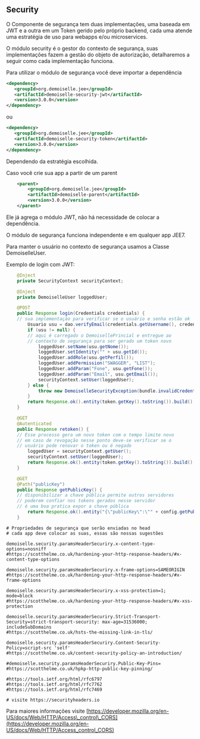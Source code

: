 ## Security

O Componente de segurança tem duas implementações, uma baseada em JWT e a outra em um Token gerido pelo próprio backend, cada uma atende uma estratégia de uso para webapps e/ou microservices.

O módulo security é o gestor do contexto de segurança, suas implementações fazem a gestão do objeto de autorização, detalharemos a seguir como cada implementação funciona.

Para utilizar o módulo de segurança você deve importar a dependência

```xml
<dependency>
   <groupId>org.demoiselle.jee</groupId>
   <artifactId>demoiselle-security-jwt</artifactId>
   <version>3.0.0</version>
</dependency>
```

ou

```xml
<dependency>
   <groupId>org.demoiselle.jee</groupId>
   <artifactId>demoiselle-security-token</artifactId>
   <version>3.0.0</version>
</dependency>
```

Dependendo da estratégia escolhida.

Caso você crie sua app a partir de um parent

```xml
    <parent>
        <groupId>org.demoiselle.jee</groupId>
        <artifactId>demoiselle-parent</artifactId>
        <version>3.0.0</version>
    </parent>
```

Ele já agrega o módulo JWT, não há necessidade de colocar a dependência.

O módulo de segurança funciona independente e em qualquer app JEE7.

Para manter o usuário no contexto de segurança usamos a Classe DemoiselleUser.

Exemplo de login com JWT:

```java
    @Inject
    private SecurityContext securityContext;

    @Inject
    private DemoiselleUser loggedUser;

    @POST
    public Response login(Credentials credentials) {
    // sua implementação para verificar se o usuário e senha estão ok
        Usuario usu = dao.verifyEmail(credentials.getUsername(), credentials.getPassword());
        if (usu != null) {
        // aqui é carregado o DemoisellePrincial e entregue ao 
        // contexto de segurança para ser gerado um token novo
            loggedUser.setName(usu.getNome());
            loggedUser.setIdentity("" + usu.getId());
            loggedUser.addRole(usu.getPerfil());
            loggedUser.addPermission("SWAGGER", "LIST");
            loggedUser.addParam("Fone", usu.getFone());
            loggedUser.addParam("Email", usu.getEmail());
            securityContext.setUser(loggedUser);
        } else {
            throw new DemoiselleSecurityException(bundle.invalidCredentials(), Response.Status.UNAUTHORIZED.getStatusCode());
        }
        return Response.ok().entity(token.getKey().toString()).build();
    }

    @GET
    @Autenticated
    public Response retoken() {
    // Esse processo gera um novo token com o tempo limite novo
    // em caso de revogação nesse ponto deve-se verificar se o 
    // usuário pode renovar o token ou é negado
        loggedUser = securityContext.getUser();
        securityContext.setUser(loggedUser);
        return Response.ok().entity(token.getKey().toString()).build();
    }

    @GET
    @Path("publicKey")
    public Response getPublicKey() {
    // disponibilizar a chave pública permite outros servidores
    // poderem confiar nos tokens gerados nesse servidor
    // é uma boa pratica expor a chave pública
        return Response.ok().entity("{\"publicKey\":\"" + config.getPublicKey() + "\"}").build();
    }
```

```properties
# Propriedades de segurança que serão enviadas no head  
# cada app deve colocar as suas, essas são nossas sugestões

demoiselle.security.paramsHeaderSecuriry.x-content-type-options=nosniff
#https://scotthelme.co.uk/hardening-your-http-response-headers/#x-content-type-options

demoiselle.security.paramsHeaderSecuriry.x-frame-options=SAMEORIGIN
#https://scotthelme.co.uk/hardening-your-http-response-headers/#x-frame-options

demoiselle.security.paramsHeaderSecuriry.x-xss-protection=1; mode=block
#https://scotthelme.co.uk/hardening-your-http-response-headers/#x-xss-protection

demoiselle.security.paramsHeaderSecuriry.Strict-Transport-Security=strict-transport-security: max-age=31536000; includeSubDomains
#https://scotthelme.co.uk/hsts-the-missing-link-in-tls/

demoiselle.security.paramsHeaderSecuriry.Content-Security-Policy=script-src 'self'
#https://scotthelme.co.uk/content-security-policy-an-introduction/

#demoiselle.security.paramsHeaderSecuriry.Public-Key-Pins=
#https://scotthelme.co.uk/hpkp-http-public-key-pinning/

#https://tools.ietf.org/html/rfc6797
#https://tools.ietf.org/html/rfc7762
#https://tools.ietf.org/html/rfc7469

# visite https://securityheaders.io 
```

Para maiores informações visite [https://developer.mozilla.org/en-US/docs/Web/HTTP/Access\_control\_CORS](https://developer.mozilla.org/en-US/docs/Web/HTTP/Access_control_CORS)

